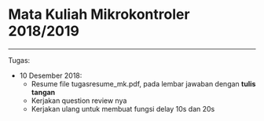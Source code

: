# Mata Kuliah Mikrokontroler 2018/2019
___
Tugas: 
* 10 Desember 2018: 
   - Resume file tugasresume_mk.pdf, pada lembar jawaban dengan **tulis tangan**
   - Kerjakan question review nya
   - Kerjakan ulang untuk membuat fungsi delay 10s dan 20s
